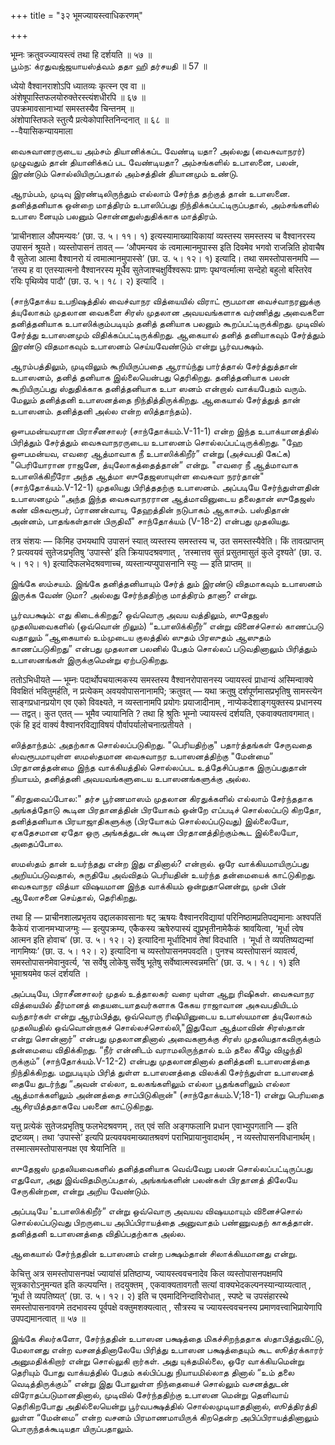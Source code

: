+++
title = "३२ भूमज्यायस्त्वाधिकरणम्"

+++

भूम्नः क्रतुवज्ज्यायस्त्वं तथा हि दर्शयति ॥ ५७ ॥  
பூம்ந: க்ரதுவஜ்ஜயாயஸ்த்வம் ததா ஹி தர்சயதி ॥ 57 ॥

ध्येयो वैश्वानराशोऽपि ध्यातव्यः कृत्स्न एव वा ॥  
अंशेषूपास्तिफलयोरुक्तेरस्त्यंशधीरपि ॥ ६७ ॥  
उपक्रमावसानाभ्यां समस्तस्यैव चिन्तनम् ॥  
अंशोपास्तिफले स्तुत्यै प्रत्येकोपास्तिनिन्दनात् ॥ ६८ ॥  
--वैयासिकन्यायमाला

வைசுவானரருடைய அம்சம் தியானிக்கப்ட வேண்டி யதா? அல்லது (வைசுவாநரர்)
முழுவதும் தான் தியானிக்கப் பட வேண்டியதா? அம்சங்களில் உபாஸனை, பலன்,
இரண்டும் சொல்லியிருப்பதால் அம்சத்தின் தியானமும் உண்டு.

ஆரம்பம், முடிவு இரண்டிலிருந்தும் எல்லாம் சேர்ந்த தற்குத் தான் உபாஸனை.
தனித்தனியாக ஒன்றை மாத்திரம் உபாஸிப்பது நிந்திக்கப்பட்டிருப்பதால்,
அம்சங்களில் உபாஸ னையும் பலனும் சொன்னதுஸ்துதிக்காக மாத்திரம்.

‘प्राचीनशाल औपमन्यवः’ (छा. उ. ५। ११। १) इत्यस्यामाख्यायिकायां
व्यस्तस्य समस्तस्य च वैश्वानरस्य उपासनं श्रूयते। व्यस्तोपासनं तावत् —
‘औपमन्यव कं त्वमात्मानमुपास्स इति दिवमेव भगवो राजन्निति होवाचैष वै
सुतेजा आत्मा वैश्वानरो यं त्वमात्मानमुपास्से’ (छा. उ. ५। १२। १)
इत्यादि। तथा समस्तोपासनमपि — ‘तस्य ह वा एतस्यात्मनो वैश्वानरस्य मूर्धैव
सुतेजाश्चक्षुर्विश्वरूपः प्राणः पृथग्वर्त्मात्मा सन्देहो बहुलो बस्तिरेव
रयिः पृथिव्येव पादौ’ (छा. उ. ५। १८। २) इत्यादि ।

(சாந்தோக்ய உபநிஷத்தில் வைச்வாநர வித்யையில் விராட் ரூபமான வைச்வாநரனுக்கு
த்யுலோகம் முதலான வைகளை சிரஸ் முதலான அவயவங்களாக வர்ணித்து அவைகளை
தனித்தனியாக உபாஸிக்கும்படியும் தனித் தனியாக பலனும் கூறப்பட்டிருக்கிறது.
முடிவில் சேர்த்து உபாஸனமும் விதிக்கப்பட்டிருக்கிறது. ஆகையால் தனித்
தனியாகவும் சேர்த்தும் இரண்டு விதமாகவும் உபாஸனம் செய்யவேண்டும் என்று
பூர்வபக்ஷம்.

ஆரம்பத்திலும், முடிவிலும் கூறியிருப்பதை ஆராய்ந்து பார்த்தால்
சேர்த்துத்தான் உபாஸனம், தனித் தனியாக இல்லையென்பது தெரிகிறது. தனித்தனியாக
பலன் கூறியிருப்பது ஸ்துதிக்காக தனித்தனியாக உபா ஸனம் என்றால் வாக்யபேதம்
வரும். மேலும் தனித்தனி உபாஸனத்தை நிந்தித்திருக்கிறது. ஆகையால் சேர்த்துத்
தான் உபாஸனம். தனித்தனி அல்ல என்ற ஸித்தாந்தம்).

ஔபமன்யவரான பிராசீனசாலர் (சாந்தோக்யம்.V-11-1) என்ற இந்த உபாக்யானத்தில்
பிரித்தும் சேர்த்தும் வைசுவாநரருடைய உபாஸனம் சொல்லப்பட்டிருக்கிறது. "ஹே
ஔபமன்யவ, எவரை ஆத்மாவாக நீ உபாஸிக்கிறீர்” என்று (அச்வபதி கேட்க)
"பெரியோரான ராஜனே, த்யுலோகத்தைத்தான்” என்று. "எவரை நீ ஆத்மாவாக
உபாஸிக்கிறீரோ அந்த ஆத்மா ஸுதேஜஸாயுள்ள வைசுவா நரர்தான்"
(சாந்தோக்யம்.V-12-1) முதலியது பிரித்ததற்கு உபாஸனம். அப்படியே
சேர்ந்துள்ளதின் உபாஸனமும் “அந்த இந்த வைசுவாநரரான ஆத்மாவினுடைய தலைதான்
ஸுதேஜஸ் கண் விசுவரூபர், ப்ராணன்வாயு, தேஹத்தின் நடுபாகம் ஆகாசம்.
பஸ்திதான் அன்னம், பாதங்கள்தான் பிருதிவீ" சாந்தோக்யம் (V-18-2) என்பது
முதலியது.

तत्र संशयः — किमिह उभयथापि उपासनं स्यात् व्यस्तस्य समस्तस्य च, उत
समस्तस्यैवेति। किं तावत्प्राप्तम् ? प्रत्यवयवं सुतेजःप्रभृतिषु
‘उपास्से’ इति क्रियापदश्रवणात् , ‘तस्मात्तव सुतं प्रसुतमासुतं कुले
दृश्यते’ (छा. उ. ५। १२। १) इत्यादिफलभेदश्रवणाच्च,
व्यस्तान्यप्युपासनानि स्युः — इति प्राप्तम् ॥

இங்கே ஸம்சயம். இங்கே தனித்தனியாயும் சேர்த் தும் இரண்டு விதமாகவும்
உபாஸனம் இருக்க வேண் டுமா? அல்லது சேர்ந்ததிற்கு மாத்திரம் தானா? என்று.

பூர்வபக்ஷம்: எது கிடைக்கிறது? ஒவ்வொரு அவய வத்திலும், ஸுதேஜஸ்
முதலியவைகளில் (ஒவ்வொன் றிலும்) “உபாஸிக்கிறீர்” என்று வினைச்சொல் காணப்படு
வதாலும் “ஆகையால் உம்முடைய குலத்தில் ஸுதம் பிரஸுதம் ஆஸுதம் காணப்படுகிறது”
என்பது முதலான பலனில் பேதம் சொல்லப் படுவதினாலும் பிரித்தும் உபாஸனங்கள்
இருக்குமென்று ஏற்படுகிறது.

ततोऽभिधीयते — भूम्नः पदार्थोपचयात्मकस्य समस्तस्य वैश्वानरोपासनस्य
ज्यायस्त्वं प्राधान्यं अस्मिन्वाक्ये विवक्षितं भवितुमर्हति, न प्रत्येकम्
अवयवोपासनानामपि; क्रतुवत् — यथा क्रतुषु दर्शपूर्णमासप्रभृतिषु सामस्त्येन
साङ्गप्रधानप्रयोग एव एको विवक्ष्यते, न व्यस्तानामपि प्रयोगः
प्रयाजादीनाम् , नाप्येकदेशाङ्गयुक्तस्य प्रधानस्य — तद्वत्। कुत एतत् —
भूमैव ज्यायानिति ? तथा हि श्रुतिः भूम्नो ज्यायस्त्वं दर्शयति,
एकवाक्यतावगमात्। एकं हि इदं वाक्यं वैश्वानरविद्याविषयं
पौर्वापर्यालोचनात्प्रतीयते ।

ஸித்தாந்தம்: அதற்காக சொல்லப்படுகிறது. "பெரியதிற்கு" பதார்த்தங்கள்
சேருவதை ஸ்வரூபமாயுள்ள ஸமஸ்தமான வைசுவாநர உபாஸனத்திற்கு "மேன்மை”
பிரதானத்தன்மை இந்த வாக்கியத்தில் சொல்லப்பட உத்தேசிப்பதாக இருப்பதுதான்
நியாயம், தனித்தனி அவயவங்களுடைய உபாஸனங்களுக்கு அல்ல.

“கிரதுவைப்போல:" தர்ச பூர்ணமாஸம் முதலான கிரதுக்களில் எல்லாம் சேர்ந்ததாக
அங்கத்தோடு கூடின பிரதானத்தின் பிரயோகம் ஒன்றே எப்படிச் சொல்லப்படு கிறதோ,
தனித்தனியாக பிரயாஜாதிகளுக்கு (பிரயோகம் சொல்லப்படுவது) இல்லையோ, ஏகதேசமான
ஏதோ ஒரு அங்கத்துடன் கூடின பிரதானத்திற்கும்கூட இல்லையோ, அதைப்போல.

ஸமஸ்தம் தான் உயர்ந்தது என்ற இது எதினால்? என்றால். ஒரே வாக்கியமாயிருப்பது
அறியப்படுவதால், சுருதியே அவ்விதம் பெரியதின் உயர்ந்த தன்மையைக்
காட்டுகிறது. வைசுவாநர வித்யா விஷயமான இந்த வாக்கியம் ஒன்றுதானென்று, முன்
பின் ஆலோசனை செய்தால், தெரிகிறது.

तथा हि — प्राचीनशालप्रभृतय उद्दालकावसानाः षट् ऋषयः वैश्वानरविद्यायां
परिनिष्ठामप्रतिपद्यमानाः अश्वपतिं कैकेयं राजानमभ्याजग्मुः —
इत्युपक्रम्य, एकैकस्य ऋषेरुपास्यं द्युप्रभृतीनामेकैकं श्रावयित्वा,
‘मूर्धा त्वेष आत्मन इति होवाच’ (छा. उ. ५। १२। २) इत्यादिना
मूर्धादिभावं तेषां विदधाति । ‘मूर्धा ते व्यपतिष्यद्यन्मां नागमिष्यः’
(छा. उ. ५। १२। २) इत्यादिना च व्यस्तोपासनमपवदति। पुनश्च व्यस्तोपासनं
व्यावर्त्य, समस्तोपासनमेवानुवर्त्य, ‘स सर्वेषु लोकेषु सर्वेषु भूतेषु
सर्वेष्वात्मस्वन्नमत्ति’ (छा. उ. ५। १८। १) इति भूमाश्रयमेव फलं दर्शयति
।

அப்படியே, பிராசீனசாலர் முதல் உத்தாலகர் வரை யுள்ள ஆறு ரிஷிகள். வைசுவாநர
வித்யையில் தீர்மானத் தையடையாதவர்களாக கேகய ராஜாவான அசுவபதியிடம்
வந்தார்கள் என்று ஆரம்பித்து, ஒவ்வொரு ரிஷியினுடைய உபாஸ்யமான த்யுலோகம்
முதலியதில் ஒவ்வொன்றாகச் சொல்லச்சொல்லி,"இதுவோ ஆத்மாவின் சிரஸ்தான் என்று
சொன்னார்” என்பது முதலானதினால் அவைகளுக்கு சிரஸ் முதலியதாகவிருக்கும்
தன்மையை விதிக்கிறது. “நீர் என்னிடம் வராமலிருந்தால் உம் தலை கீழே விழுந்தி
ருக்கும்” (சாந்தோக்யம்.V-12-2) என்பது முதலானதினால் தனித்தனி உபாஸனத்தை
நிந்திக்கிறது. மறுபடியும் பிரித் துள்ள உபாஸனத்தை விலக்கி சேர்ந்துள்ள
உபாஸனத் தையே துடர்ந்து “அவன் எல்லா, உலகங்களிலும் எல்லா பூதங்களிலும்
எல்லா ஆத்மாக்களிலும் அன்னத்தை சாப்பிடுகிறான்" (சாந்தோக்யம்.V;18-1) என்று
பெரியதை ஆசிரயித்ததாகவே பலனை காட்டுகிறது.

यत्तु प्रत्येकं सुतेजःप्रभृतिषु फलभेदश्रवणम् , तत् एवं सति अङ्गफलानि
प्रधान एवाभ्युपगतानि — इति द्रष्टव्यम्। तथा ‘उपास्से’ इत्यपि
प्रत्यवयवमाख्यातश्रवणं पराभिप्रायानुवादार्थम् , न
व्यस्तोपासनविधानार्थम्। तस्मात्समस्तोपासनपक्ष एव श्रेयानिति ॥

ஸுதேஜஸ் முதலியவைகளில் தனித்தனியாக வெவ்வேறு பலன் சொல்லப்பட்டிருப்பது
எதுவோ, அது இவ்விதமிருப்பதால், அங்கங்களின் பலன்கள் பிரதானத் திலேயே
சேருகின்றன, என்று அறிய வேண்டும்.

அப்படியே 'உபாஸிக்கிறீர்” என்று ஒவ்வொரு அவயவ விஷயமாயும் வினைச்சொல்
சொல்லப்படுவது பிறருடைய அபிப்பிராயத்தை அனுவாதம் பண்ணுவதற் காகத்தான்.
தனித்தனி உபாஸனத்தை விதிப்பதற்காக அல்ல.

ஆகையால் சேர்ந்ததின் உபாஸனம் என்ற பக்ஷம்தான் சிலாக்கியமானது என்று.

केचित्तु अत्र समस्तोपासनपक्षं ज्यायांसं प्रतिष्ठाप्य, ज्यायस्त्ववचनादेव
किल व्यस्तोपासनपक्षमपि सूत्रकारोऽनुमन्यत इति कल्पयन्ति। तदयुक्तम् ,
एकवाक्यतावगतौ सत्यां वाक्यभेदकल्पनस्यान्याय्यत्वात् , ‘मूर्धा ते
व्यपतिष्यत्’ (छा. उ. ५। १२। २) इति च एवमादिनिन्दाविरोधात् , स्पष्टे च
उपसंहारस्थे समस्तोपासनावगमे तदभावस्य पूर्वपक्षे वक्तुमशक्यत्वात् ,
सौत्रस्य च ज्यायस्त्ववचनस्य प्रमाणवत्त्वाभिप्रायेणापि उपपद्यमानत्वात् ॥
५७ ॥

இங்கே சிலர்களோ, சேர்ந்ததின் உபாஸன பக்ஷத்தை மிகச்சிறந்ததாக
ஸ்தாபித்துவிட்டு, மேலானது என்ற வசனத்தினாலேயே பிரித்து உபாஸன பக்ஷத்தையும்
கூட ஸூத்ரக்காரர் அனுமதிக்கிறார் என்று சொல்லுகி றார்கள். அது யுக்தமில்லை,
ஒரே வாக்கியமென்று தெரியும் போது வாக்யத்தில் பேதம் கல்பிப்பது
நியாயமில்லாத தினால் “உம் தலை வெடித்திருக்கும்” என்று இது போலுள்ள
நிந்தையைச் சொல்லும் வசனத்துடன் விரோதப்படுமானதினால், முடிவில்
சேர்ந்ததிற்கு உபாஸன மென்று தெளிவாய் தெரிகிறபோது அதில்லையென்று
பூர்வபக்ஷத்தில் சொல்லமுடியாததினால், ஸூத்திரத்தி லுள்ள “மேன்மை” என்ற
வசனம் பிரமாணமாயிருக் கிறதென்ற அபிப்பிராயத்தினாலும் பொருந்தக்கூடியதா
யிருப்பதாலும்.
